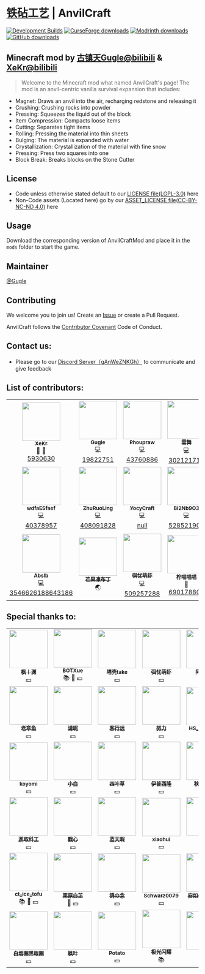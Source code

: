 # [铁砧工艺](./README.md) | AnvilCraft

[![Development Builds](https://github.com/Anvil-Dev/AnvilCraft/actions/workflows/ci.yml/badge.svg)](https://github.com/Anvil-Dev/AnvilCraft/actions/workflows/ci.yml)
[![CurseForge downloads](http://cf.way2muchnoise.eu/full_986251_downloads.svg)](https://www.curseforge.com/minecraft/mc-mods/anvilcraft)
[![Modrinth downloads](https://img.shields.io/modrinth/dt/anvilcraft?color=00AF5C&label=Modrinth%20downloads&logo=modrinth)](https://modrinth.com/mod/anvilcraft)
[![GitHub downloads](https://img.shields.io/github/downloads/Anvil-Dev/AnvilCraft/total?label=Github%20downloads&logo=github)](https://github.com/Anvil-Dev/AnvilCraft/releases)

## Minecraft mod by [古镇天Gugle@bilibili](https://space.bilibili.com/19822751) & [XeKr@bilibili](https://space.bilibili.com/5930630)

> Welcome to the Minecraft mod what named AnvilCraft's page! The mod is an anvil-centric vanilla survival expansion that
> includes:

* Magnet: Draws an anvil into the air, recharging redstone and releasing it
* Crushing: Crushing rocks into powder
* Pressing: Squeezes the liquid out of the block
* Item Compression: Compacts loose items
* Cutting: Separates tight items
* Rolling: Pressing the material into thin sheets
* Bulging: The material is expanded with water
* Crystallization: Crystallization of the material with fine snow
* Pressing: Press two squares into one
* Block Break: Breaks blocks on the Stone Cutter

## License

* Code unless otherwise stated default to our [LICENSE file(LGPL-3.0)](./LICENSE) here
* Non-Code assets (Located here) go by our [ASSET_LICENSE file(CC-BY-NC-ND 4.0)](./ASSETS_LICENSE) here

## Usage

Download the corresponding version of AnvilCraftMod and place it in the `mods` folder to start the game.

## Maintainer

[@Gugle](https://github.com/Gu-ZT)

## Contributing

We welcome you to join us! Create an [Issue](https://github.com/Anvil-Dev/AnvilCraft/issues/new/choose) or create a Pull Request.

AnvilCraft follows the [Contributor Covenant](https://www.contributor-covenant.org/version/2/1/code_of_conduct/) Code of Conduct.

## Contact us:

* Please go to our [Discord Server（gAnWeZNKGh）](https://discord.com/invite/gAnWeZNKGh) to communicate and give feedback

## List of contributors:

<!--suppress ALL -->
<table>
  <tr>
    <td align="center">
      <a href="https://github.com/XeKr">
        <img src="https://avatars.githubusercontent.com/u/45423407?v=100&s=100" width="100px;" height="100px" alt=""/><br />
        <sub><b>XeKr</b></sub>
      </a><br />
      <a title="Design">🎨</a> 
      <a title="Ideas, Planning, & Feedback">🤔</a><br />
      <a href="https://space.bilibili.com/5930630">5930630</a>
    </td>
    <td align="center">
      <a href="https://github.com/Gu-ZT">
        <img src="https://avatars.githubusercontent.com/u/34372427?v=100&s=100" width="100px" height="100px" alt=""/><br />
        <sub><b>Gugle</b></sub>
      </a><br />
      <a title="Code">💻</a><br />
      <a href="https://space.bilibili.com/19822751">19822751</a>
    </td>
    <td align="center">
      <a href="https://github.com/Phoupraw">
        <img src="https://avatars.githubusercontent.com/u/50520903?v=100&s=100" width="100px" height="100px" alt=""/><br />
        <sub><b>Phoupraw</b></sub>
      </a><br />
      <a title="Code">💻</a><br />
      <a href="https://space.bilibili.com/43760886">43760886</a>
    </td>
    <td align="center">
      <a href="https://github.com/DancingSnow0517">
        <img src="https://avatars.githubusercontent.com/u/60736156?v=100&s=100" width="100px" height="100px" alt=""/><br />
        <sub><b>雪舞</b></sub>
      </a><br />
      <a title="Code">💻</a><br />
      <a href="https://space.bilibili.com/302121711">302121711</a>
    </td>
    <td align="center">
      <a href="https://github.com/dmzz-yyhyy">
        <img src="https://avatars.githubusercontent.com/u/101402767?v=100&s=100" width="100px" height="100px" alt=""/><br />
        <sub><b>NightFish</b></sub>
      </a><br />
      <a title="Code">💻</a><br />
      <a href="https://space.bilibili.com/574322131">574322131</a>
    </td>
    <td align="center">
      <a href="https://github.com/BOTXue">
        <img src="https://avatars.githubusercontent.com/u/104829942?v=100&s=100" width="100px" height="100px" alt=""/><br />
        <sub><b>BOTXue</b></sub>
      </a><br />
      <a title="Translate">🌏</a><br />
      <a href="https://space.bilibili.com/17486924">17486924</a>
    </td>
  </tr>
  <tr>
    <td align="center">
      <a href="https://github.com/wdfaESfaef">
        <img src="https://avatars.githubusercontent.com/u/63187438?v=100&s=100" width="100px" height="100px" alt=""/><br />
        <sub><b>wdfaESfaef</b></sub>
      </a><br />
      <a title="Code">💻</a><br />
      <a href="https://space.bilibili.com/40378957">40378957</a>
    </td>
    <td align="center">
      <a href="https://github.com/ZhuRuoLing">
        <img src="https://avatars.githubusercontent.com/u/98583550?v=100&s=100" width="100px" height="100px" alt=""/><br />
        <sub><b>ZhuRuoLing</b></sub>
      </a><br />
      <a title="Code">💻</a><br />
      <a href="https://space.bilibili.com/408091828">408091828</a>
    </td>
    <td align="center">
      <a href="https://github.com/YocyCraft">
        <img src="https://avatars.githubusercontent.com/u/80801884?v=100&s=100" width="100px" height="100px" alt=""/><br />
        <sub><b>YocyCraft</b></sub>
      </a><br />
      <a title="Code">💻</a><br />
      <a href="https://bilibili.com/">null</a>
    </td>
    <td align="center">
      <a href="https://github.com/Bi2Nb9O3-Studio">
        <img src="https://avatars.githubusercontent.com/u/92721357?v=100&s=100" width="100px" height="100px" alt=""/><br />
        <sub><b>Bi2Nb9O3</b></sub>
      </a><br />
      <a title="Code">💻</a><br />
      <a href="https://space.bilibili.com/528521905">528521905</a>
    </td>
    <td align="center">
      <a href="https://github.com/SkyDynamic">
        <img src="https://avatars.githubusercontent.com/u/82658163?v=100&s=100" width="100px" height="100px" alt=""/><br />
        <sub><b>动空空空空</b></sub>
      </a><br />
      <a title="Code">💻</a><br />
      <a href="https://space.bilibili.com/401564157">401564157</a>
    </td>
    <td align="center">
      <a href="https://github.com/cdqtzrc">
        <img src="https://avatars.githubusercontent.com/u/134773425?v=4v=100&s=100" width="100px" height="100px" alt=""/><br />
        <sub><b>cdqtzrc</b></sub>
      </a><br />
      <a title="Code">💻</a><br />
      <a href="https://space.bilibili.com/37611717">37611717</a>
    </td>
  </tr>
  <tr>
    <td align="center">
      <a href="https://github.com/CgAu3">
        <img src="https://avatars.githubusercontent.com/u/52217193?v=4v=100&s=100" width="100px" height="100px" alt=""/><br />
        <sub><b>Abslb</b></sub>
      </a><br />
      <a title="Code">💻</a><br />
      <a href="https://space.bilibili.com/3546626188643186">3546626188643186</a>
    </td>
    <td align="center">
      <a href="https://github.com/EvanHsieh0415">
        <img src="https://avatars.githubusercontent.com/u/74277414?v=100&s=100" width="100px" height="100px" alt=""/><br />
        <sub><b>芒果凍布丁</b></sub>
      </a><br />
      <a title="Translate">🌏</a><br />
    </td>
    <td align="center">
      <a href="https://github.com/moelobster">
        <img src="https://avatars.githubusercontent.com/u/161181492?v=100&s=100" width="100px" height="100px" alt=""/><br />
        <sub><b>弭忧萌虾</b></sub>
      </a><br />
      <a title="Code">💻</a><br />
      <a href="https://space.bilibili.com/509257288">509257288</a>
    </td>
    <td align="center">
      <a href="https://github.com/LemoMew">
        <img src="https://i0.hdslb.com/bfs/face/271ca31c628ba460e503dac5cc8cb9906599b6c0.jpg" width="100px" height="100px" alt=""/><br />
        <sub><b>柠喵喵喵</b></sub>
      </a><br />
      <a title="Find Bug">🐛</a><br />
      <a href="https://space.bilibili.com/690178803">690178803</a>
    </td>
    <td align="center">
      <a href="https://github.com/Cjsah">
        <img src="https://avatars.githubusercontent.com/u/46415647?v=100&s=100" width="100px" height="100px" alt=""/><br />
        <sub><b>꧁[C̲̅j̲̅s̲̅a̲̅h̲̅]꧂</b></sub>
      </a><br />
      <a title="Code">💻</a><br />
      <a href="https://space.bilibili.com/19170004">19170004</a>
    </td>
  </tr>
</table>

## Special thanks to:

<table>
  <tr>
    <td align="center">
      <a href="https://space.bilibili.com/3609691">
        <img src="https://i1.hdslb.com/bfs/face/3bd8e489884821f30312fe775faf87ad005ca8ac.jpg" width="100px" height="100px" alt=""/><br />
        <sub><b>枫丨渊</b></sub>
      </a><br />
      <a title="Money">💵</a>
    </td>
    <td align="center">
      <a href="https://space.bilibili.com/17486924">
        <img src="https://i2.hdslb.com/bfs/face/cab0b2fc2af9f2156af1783de27d6636049cc2b9.jpg" width="100px" height="100px" alt=""/><br />
        <sub><b>BOTXue</b></sub>
      </a><br />
      <a title="Doc">📚</a>
      <a title="Find Bug">🐛</a>
      <a title="Money">💵</a>
    </td>
    <td align="center">
      <a href="https://space.bilibili.com/13029727">
        <img src="https://i1.hdslb.com/bfs/face/c18a515409c357bea5de096f5af5eef3ffdc6f75.jpg" width="100px" height="100px" alt=""/><br />
        <sub><b>塔壳take</b></sub>
      </a><br />
      <a title="Money">💵</a>
    </td>
    <td align="center">
      <a href="https://space.bilibili.com/509257288">
        <img src="https://i1.hdslb.com/bfs/face/2489833c76a9888fb896459a2cf550747abbf2df.jpg" width="100px" height="100px" alt=""/><br />
        <sub><b>弭忧萌虾</b></sub>
      </a><br />
      <a title="Money">💵</a>
    </td>
    <td align="center">
      <a href="https://space.bilibili.com/316720652">
        <img src="https://i2.hdslb.com/bfs/face/e389c655c05ade4aba48863d605067d7fb301bb6.jpg" width="100px" height="100px" alt=""/><br />
        <sub><b>阿羊X_Y</b></sub>
      </a><br />
      <a title="Money">💵</a>
    </td>
    <td align="center">
      <a href="https://space.bilibili.com/178682437">
        <img src="https://i1.hdslb.com/bfs/face/482bfb809c6f5a7efaa116d6f5b98638dee5da63.jpg" width="100px" height="100px" alt=""/><br />
        <sub><b>朽白zz</b></sub>
      </a><br />
      <a title="Money">💵</a>
    </td>
  </tr>
  <tr>
    <td align="center">
      <a href="https://space.bilibili.com/88078264">
        <img src="https://i1.hdslb.com/bfs/face/bfd86fbb033dc3c32420a8a5ee31d7ea49968b66.jpg" width="100px" height="100px" alt=""/><br />
        <sub><b>老章鱼</b></sub>
      </a><br />
      <a title="Money">💵</a>
    </td>
    <td align="center">
      <a href="https://space.bilibili.com/353819232">
        <img src="https://i0.hdslb.com/bfs/face/433e62918c010e109480e1a588e1b77466a11ffc.jpg" width="100px" height="100px" alt=""/><br />
        <sub><b>请昵</b></sub>
      </a><br />
      <a title="Money">💵</a>
    </td>
    <td align="center">
      <a href="https://space.bilibili.com/276999874">
        <img src="https://i1.hdslb.com/bfs/face/03f5edfb60a02b418bf4fbe8a6899b85b9bafb21.jpg" width="100px" height="100px" alt=""/><br />
        <sub><b>客行远</b></sub>
      </a><br />
      <a title="Money">💵</a>
    </td>
    <td align="center">
      <a href="https://space.bilibili.com/7550196">
        <img src="https://i0.hdslb.com/bfs/face/5a5b1596146cb0f156bb0e58bfe6a044f505135a.jpg" width="100px" height="100px" alt=""/><br />
        <sub><b>努力</b></sub>
      </a><br />
      <a title="Money">💵</a>
    </td>
    <td align="center">
      <a href="https://space.bilibili.com/454566094">
        <img src="https://i1.hdslb.com/bfs/face/feb236fef6471a90ce4ded663de089ffe72cb76a.jpg" width="100px" height="100px" alt=""/><br />
        <sub><b>HS_Frederick</b></sub>
      </a><br />
      <a title="Money">💵</a>
    </td>
    <td align="center">
      <a href="https://space.bilibili.com/399429981">
        <img src="https://avatars.githubusercontent.com/u/64121613?v=100&s=100" width="100px" height="100px" alt=""/><br />
        <sub><b>yukonisen</b></sub>
      </a><br />
      <a title="Money">💵</a>
    </td>
  </tr>
  <tr>
    <td align="center">
      <a href="https://space.bilibili.com/34719209">
        <img src="https://i2.hdslb.com/bfs/face/674669503d0f71f0d42d069c86e27f48e0f9221c.jpg" width="100px" height="100px" alt=""/><br />
        <sub><b>koyomi</b></sub>
      </a><br />
      <a title="Money">💵</a>
    </td>
    <td align="center">
      <a href="https://space.bilibili.com/455720630">
        <img src="https://i2.hdslb.com/bfs/face/3013acd8905e6fdbcb42584c145f1647fa4fc838.jpg@240w_240h_1c_1s_!web-avatar-space-header.avif" width="100px" height="100px" alt=""/><br />
        <sub><b>小白</b></sub>
      </a><br />
      <a title="Money">💵</a>
    </td>
    <td align="center">
      <a href="https://space.bilibili.com/517815942">
        <img src="https://i0.hdslb.com/bfs/face/1ce77f0acbaecc5aca1020e9780f399e4c82423e.jpg" width="100px" height="100px" alt=""/><br />
        <sub><b>四叶草</b></sub>
      </a><br />
      <a title="Money">💵</a>
    </td>
    <td align="center">
      <a href="https://space.bilibili.com/171364263">
        <img src="https://i0.hdslb.com/bfs/face/b98dfb846fa92e84a97f38324f955cf0e0cb62ca.jpg" width="100px" height="100px" alt=""/><br />
        <sub><b>伊普西隆</b></sub>
      </a><br />
      <a title="Money">💵</a>
    </td>
    <td align="center">
      <a href="https://space.bilibili.com/484142219">
        <img src="https://i2.hdslb.com/bfs/face/d198e6e711865ae8ba9234b1eafcb05bc1df332b.jpg" width="100px" height="100px" alt=""/><br />
        <sub><b>秋水AuU_</b></sub>
      </a><br />
      <a title="Money">💵</a>
    </td>
    <td align="center">
      <a href="https://space.bilibili.com/438140517">
        <img src="https://i0.hdslb.com/bfs/face/c4e1cf150b06eb7aaa84ad958e7e10c8a717a944.jpg" width="100px" height="100px" alt=""/><br />
        <sub><b>Young</b></sub>
      </a><br />
      <a title="Find Bug">🐛</a>
      <a title="Money">💵</a>
    </td>
  </tr>
  <tr>
    <td align="center">
      <a href="https://space.bilibili.com/438681761">
        <img src="https://i2.hdslb.com/bfs/face/ef45deee5b9f09529ff57702ecd64502b2ba60df.jpg" width="100px" height="100px" alt=""/><br />
        <sub><b>進取科工</b></sub>
      </a><br />
      <a title="Money">💵</a>
    </td>
    <td align="center">
      <a href="https://space.bilibili.com/416982097">
        <img src="https://i1.hdslb.com/bfs/face/ac6d4bddc5b2ca79ab12d6df263f6eecdd955843.jpg" width="100px" height="100px" alt=""/><br />
        <sub><b>戳心</b></sub>
      </a><br />
      <a title="Money">💵</a>
    </td>
    <td align="center">
      <a href="https://space.bilibili.com/1560490714">
        <img src="https://i1.hdslb.com/bfs/face/7b8475a402aaaa271ae3781c470e4e02f1eaf13f.jpg" width="100px" height="100px" alt=""/><br />
        <sub><b>蓝天暇</b></sub>
      </a><br />
      <a title="Money">💵</a>
    </td>
    <td align="center">
      <a href="https://space.bilibili.com/423370221">
        <img src="https://i0.hdslb.com/bfs/face/eca9dff65f530eff2d9be5cf5e9c8bcc572a4d65.jpg" width="100px" height="100px" alt=""/><br />
        <sub><b>xiaohui</b></sub>
      </a><br />
      <a title="Money">💵</a>
    </td>
    <td align="center">
      <a href="https://space.bilibili.com/333119688">
        <img src="https://i0.hdslb.com/bfs/face/df5ec91627cb4fe4bf936bea40e79546d95db664.jpg" width="100px" height="100px" alt=""/><br />
        <sub><b>玄钼</b></sub>
      </a><br />
      <a title="Money">💵</a>
    </td>
    <td align="center">
      <a href="https://space.bilibili.com/528521905">
        <img src="https://i1.hdslb.com/bfs/face/79ca0cb470cf3c15ab33c77a237558a5d3743adc.jpg" width="100px" height="100px" alt=""/><br />
        <sub><b>Bi2Nb9O3</b></sub>
      </a><br />
      <a title="Money">💵</a>
    </td>
  </tr>
  <tr>
    <td align="center">
      <a href="https://space.bilibili.com/1015986446">
        <img src="https://i2.hdslb.com/bfs/face/f7d90f3a0e09991725e6d56a236c7d2e8229b570.jpg" width="100px" height="100px" alt=""/><br />
        <sub><b>ct_ice_tofu</b></sub>
      </a><br />
      <a title="Doc">📚</a>
      <a title="Find Bug">🐛</a>
      <a title="Money">💵</a>
    </td>
    <td align="center">
      <a href="https://space.bilibili.com/88168221">
        <img src="https://i0.hdslb.com/bfs/face/bf107d8fa848d4df7c5d7550c771e87428de6d21.jpg" width="100px" height="100px" alt=""/><br />
        <sub><b>栗原白芷</b></sub>
      </a><br />
      <a title="Find Bug">🐛</a>
      <a title="Money">💵</a>
    </td>
    <td align="center">
      <a href="https://space.bilibili.com/23416735">
        <img src="https://i1.hdslb.com/bfs/face/de60c18ecb871506989ddfd1a4d33fef804bd8ef.jpg" width="100px" height="100px" alt=""/><br />
        <sub><b>鸽の念</b></sub>
      </a><br />
      <a title="Money">💵</a>
    </td>
    <td align="center">
      <a href="https://space.bilibili.com/494317457">
        <img src="https://i2.hdslb.com/bfs/face/57676725eb60047f66d24d032d8479ba7eb4c40c.jpg" width="100px" height="100px" alt=""/><br />
        <sub><b>Schwarz0079</b></sub>
      </a><br />
      <a title="Money">💵</a>
    </td>
    <td align="center">
      <a href="https://space.bilibili.com/">
        <img src="https://i0.hdslb.com/bfs/face/c5578966c447a70edf831bbf7e522b7be6090fea.jpg" width="100px" height="100px" alt=""/><br />
        <sub><b>安如少年初如梦</b></sub>
      </a><br />
      <a title="Money">💵</a>
    </td>
    <td align="center">
      <a href="https://space.bilibili.com/475517877">
        <img src="https://i0.hdslb.com/bfs/face/bd995ed6147ead8e05aefdb65ad860f22c941a9f.jpg" width="100px" height="100px" alt=""/><br />
        <sub><b>言文夕十</b></sub>
      </a><br />
      <a title="Money">💵</a>
    </td>
  </tr>
  <tr>
    <td align="center">
      <a href="https://space.bilibili.com/7245116">
        <img src="https://i2.hdslb.com/bfs/face/cbc73836619e78cc7b5e422265ae79b5ff78cf49.webp" width="100px" height="100px" alt=""/><br />
        <sub><b>白烟圈黑眼圈</b></sub>
      </a><br />
      <a title="Money">💵</a>
    </td>
    <td align="center">
      <a href="https://space.bilibili.com/19063467">
        <img src="https://i0.hdslb.com/bfs/face/1a8f7009de193c7c9f3079cfb8854238dd7361e6.webp" width="100px" height="100px" alt=""/><br />
        <sub><b>枫叶</b></sub>
      </a><br />
      <a title="Money">💵</a>
    </td>
    <td align="center">
      <a href="https://space.bilibili.com/318916927">
        <img src="https://i1.hdslb.com/bfs/face/63186ce13529b1690d2a59cc9cd10b549e7e2a6c.jpg" width="100px" height="100px" alt=""/><br />
        <sub><b>Potato</b></sub>
      </a><br />
      <a title="Money">💵</a>
    </td>
    <td align="center">
      <a href="https://space.bilibili.com/157634813">
        <img src="https://i2.hdslb.com/bfs/face/5175c3c9ff6dc84ce983a55d6a6fa70fef188be4.jpg" width="100px" height="100px" alt=""/><br />
        <sub><b>极光闪耀</b></sub>
      </a><br />
      <a title="Doc">📚</a>
    </td>
    <td align="center">
      <a href="https://github.com/TrkvonStpd1e11">
        <img src="https://avatars.githubusercontent.com/u/88760242?v=100&s=100" width="100px" height="100px" alt=""/><br />
        <sub><b>千亿</b></sub>
      </a><br />
      <a title="Find Bug">🐛</a>
    </td>
  </tr>
</table>
